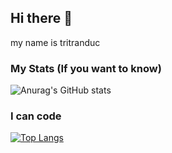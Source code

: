 ## Hi there 👋

my name is tritranduc

### My Stats (If you want to know)

![Anurag's GitHub stats](https://github-readme-stats.vercel.app/api?username=tritranduc&show_icons=true&theme=radical)

### I can code 

[![Top Langs](https://github-readme-stats.vercel.app/api/top-langs/?username=tritranduc&layout=compact)](https://github.com/anuraghazra/github-readme-stats)

<!--
**tritranduc/tritranduc** is a ✨ _special_ ✨ repository because its `README.md` (this file) appears on your GitHub profile.

Here are some ideas to get you started:

- 🔭 I’m currently working on ...
- 🌱 I’m currently learning ...
- 👯 I’m looking to collaborate on ...
- 🤔 I’m looking for help with ...
- 💬 Ask me about ...
- 📫 How to reach me: ...
- 😄 Pronouns: ...
- ⚡ Fun fact: ...
-->
